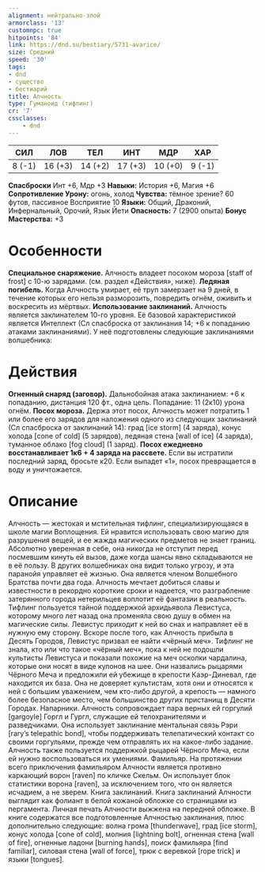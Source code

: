 ```yaml
---
alignment: нейтрально-злой
armorclass: '13'
customnpc: true
hitpoints: '84'
link: https://dnd.su/bestiary/5731-avarice/
size: Средний
speed: '30'
tags:
- dnd
- существо
- бестиарий
title: Алчность
type: Гуманоид (тифлинг)
cr: '7'
cssclasses:
    - dnd
---
```



| СИЛ | ЛОВ | ТЕЛ | ИНТ | МДР | ХАР |
|---|---|---|---|---|---|
| 8 (-1) | 16 (+3) | 14 (+2) | 17 (+3) | 10 (+0) | 9 (-1) |
**Спасброски** Инт +6, Мдр +3
**Навыки:** История +6, Магия +6
**Сопротивление Урону:** огонь, холод
**Чувства:** тёмное зрение? 60 футов, пассивное Восприятие 10
**Языки:** Общий, Драконий, Инфернальный, Орочий, Язык Йети
**Опасность:** 7 (2900 опыта)
**Бонус Мастерства:** +3


# Особенности
**Специальное снаряжение.** Алчность владеет посохом мороза [staff of frost] с 10-ю зарядами. (см. раздел «Действия», ниже).
**Ледяная погибель.** Когда Алчность умирает, её труп замерзает на 9 дней, в течение которых его нельзя разморозить, повредить огнём, оживить и воскресить из мёртвых.
**Использование заклинаний.** Алчность является заклинателем 10-го уровня. Её базовой характеристикой является Интеллект (Сл спасброска от заклинания 14; +6 к попаданию атаками заклинаниями). У неё подготовлены следующие заклинаниями волшебника:


# Действия
**Огненный снаряд (заговор).** Дальнобойная атака заклинанием: +6 к попаданию, дистанция 120 фт., одна цель. Попадание: 11 (2к10) урона огнём.
**Посох мороза.** Держа этот посох, Алчность может потратить 1 или более его зарядов для наложения одного из следующих заклинаний (Сл спасброска от заклинаний 14): град [ice storm] (4 заряда), конус холода [cone of cold] (5 зарядов), ледяная стена [wall of ice] (4 заряда), туманное облако [fog cloud] (1 заряд).
**Посох ежедневно восстанавливает 1к6 + 4 заряда на рассвете.** Если вы истратили последний заряд, бросьте к20. Если выпадет «1», посох превращается в воду и уничтожается.


# Описание
Алчность — жестокая и мстительная тифлинг, специализирующаяся в школе магии Воплощения. Ей нравится использовать свою магию для разрушения вещей, и ее жажда магических предметов не знает границ. Абсолютно уверенная в себе, она никогда не отступит перед посмевшим кинуть ей вызов, даже когда шансы явно складываются не в её пользу. В других волшебниках она видит только угрозу, и эта паранойя управляет её жизнью. Она является членом Волшебного Братства почти два года. Алчность мечтает добиться славы и известности в рекордно короткие сроки и надеется, что разграбление затерянного города нетерильцев воплотит её фантазии в реальность. Тифлинг пользуется тайной поддержкой архидьявола Левистуса, которому много лет назад она променяла свою душу в обмен на магические силы. Левистус приходит к ней во снах и направляет её в нужную ему сторону. Вскоре после того, как Алчность прибыла в Десять Городов, Левистус призвал ее найти «чёрный меч». Тифлинг не знала, кто или что такое «чёрный меч», пока к ней не подошли культисты Левистуса и показали похожие на меч осколки чардалина, которые они носят в виде кулонов на шее. Они назвались рыцарями Чёрного Меча и предложили ей убежище в крепости Каэр-Диневал, где находится их база. Она не доверяет культистам, хотя они и относятся к ней с большим уважением, чем кто-либо другой, а крепость — намного более безопасное место, чем большинство других пристанищ в Десяти Городах. Напарники. Алчность сопровождает пара верных ей горгулий [gargoyle] Горгл и Гургл, служащие ей телохранителями и разведчиками. Она использует заклинание ментальная связь Рэри [rary’s telepathic bond], чтобы поддерживать телепатический контакт со своими горгульями, прежде чем отправлять их на какое-либо задание. Алчность также пользуется поддержкой рыцарей Чёрного Меча, если ей нужно воспользоваться их умениями. Фамильяр. На протяжении всего приключения фамильяром Алчности является противно каркающий ворон [raven] по кличке Скельм. Он использует блок статистики ворона [raven], за исключением того, что он является исчадием, а не зверем. Книга заклинаний. Книга заклинаний Алчности выглядит как фолиант в белой кожаной обложке со страницами из пергамента. Личная печать Алчности выжжена на передней обложке. В книге содержатся все подготовленные Алчностью заклинания, плюс дополнительно следующие: волна грома [thunderwave], град [ice storm], конус холода [cone of cold], молния [lightning bolt], огненная стена [wall of fire], огненные ладони [burning hands], поиск фамильяра [find familiar], силовая стена [wall of force], трюк с веревкой [rope trick] и языки [tongues].